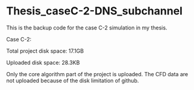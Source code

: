 # Thesis_caseC-2-DNS_subchannel
This is the backup code for the case C-2 simulation in my thesis.

Case C-2:

Total project disk space: 17.1GB

Uploaded      disk space: 28.3KB

Only the core algorithm part of the project is uploaded. The CFD data are not uploaded because of the disk limitation of github.
